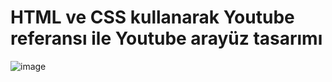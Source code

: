 # HTML ve CSS kullanarak Youtube referansı ile Youtube arayüz tasarımı 

![image](https://resmim.net/cdn/2023/04/03/SMnho8.png)
